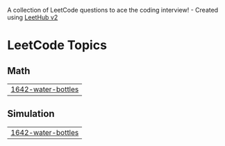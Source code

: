 A collection of LeetCode questions to ace the coding interview! - Created using [LeetHub v2](https://github.com/arunbhardwaj/LeetHub-2.0)
<!---LeetCode Topics Start-->
# LeetCode Topics
## Math
|  |
| ------- |
| [1642-water-bottles](https://github.com/beta-hulk05/Problem-Solving/tree/master/1642-water-bottles) |
## Simulation
|  |
| ------- |
| [1642-water-bottles](https://github.com/beta-hulk05/Problem-Solving/tree/master/1642-water-bottles) |
<!---LeetCode Topics End-->